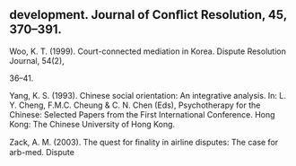 ## development. Journal of Conﬂict Resolution, 45, 370–391.

Woo, K. T. (1999). Court-connected mediation in Korea. Dispute Resolution Journal, 54(2),

36–41.

Yang, K. S. (1993). Chinese social orientation: An integrative analysis. In: L. Y. Cheng, F.M.C. Cheung & C. N. Chen (Eds), Psychotherapy for the Chinese: Selected Papers from the First International Conference. Hong Kong: The Chinese University of Hong Kong.

Zack, A. M. (2003). The quest for ﬁnality in airline disputes: The case for arb-med. Dispute